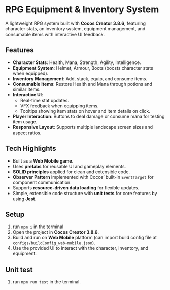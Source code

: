 # RPG Equipment & Inventory System

A lightweight RPG system built with **Cocos Creator 3.8.6**, featuring character stats, an inventory system, equipment management, and consumable items with interactive UI feedback.

## Features
- **Character Stats**: Health, Mana, Strength, Agility, Intelligence.
- **Equipment System**: Helmet, Armour, Boots (boosts character stats when equipped).
- **Inventory Management**: Add, stack, equip, and consume items.
- **Consumable Items**: Restore Health and Mana through potions and similar items.
- **Interactive UI**:
  - Real-time stat updates.
  - VFX feedback when equipping items.
  - Tooltips showing item stats on hover and item details on click.
- **Player Interaction**: Buttons to deal damage or consume mana for testing item usage.
- **Responsive Layout**: Supports multiple landscape screen sizes and aspect ratios.

## Tech Highlights
- Built as a **Web Mobile game**.
- Uses **prefabs** for reusable UI and gameplay elements.
- **SOLID principles** applied for clean and extensible code.
- **Observer Pattern** implemented with Cocos’ built-in `EventTarget` for component communication.
- Supports **resource-driven data loading** for flexible updates.
- Simple, extensible code structure with **unit tests** for core features by using **Jest**.

## Setup
1. run `npm i` in the terminal
2. Open the project in **Cocos Creator 3.8.6**.
3. Build and run on **Web Mobile** platform (can import build config file at `configs/buildConfig_web-mobile.json`).
4. Use the provided UI to interact with the character, inventory, and equipment.

## Unit test
1. run `npm run test` in the terminal.
